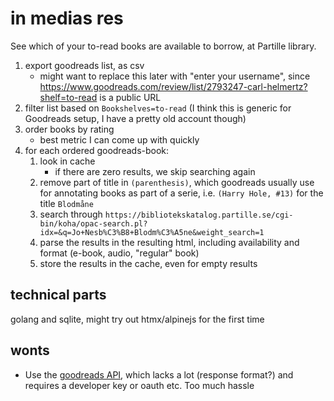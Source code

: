 # in medias res

See which of your to-read books are available to borrow, at Partille library.

1. export goodreads list, as csv
    - might want to replace this later with "enter your username", since https://www.goodreads.com/review/list/2793247-carl-helmertz?shelf=to-read is a public URL
1. filter list based on `Bookshelves=to-read` (I think this is generic for Goodreads setup, I have a pretty old account though)
1. order books by rating
    - best metric I can come up with quickly
1. for each ordered goodreads-book:
    1. look in cache
        - if there are zero results, we skip searching again 
    1. remove part of title in `(parenthesis)`, which goodreads usually use for annotating books as part of a serie, i.e. `(Harry Hole, #13)` for the title `Blodmåne`
    1. search through `https://bibliotekskatalog.partille.se/cgi-bin/koha/opac-search.pl?idx=&q=Jo+Nesb%C3%B8+Blodm%C3%A5ne&weight_search=1`
    1. parse the results in the resulting html, including availability and format (e-book, audio, "regular" book)
    1. store the results in the cache, even for empty results

## technical parts

golang and sqlite, might try out htmx/alpinejs for the first time

## wonts

- Use the [goodreads API](https://www.goodreads.com/api), which lacks a lot (response format?) and requires a developer key or oauth etc. Too much hassle